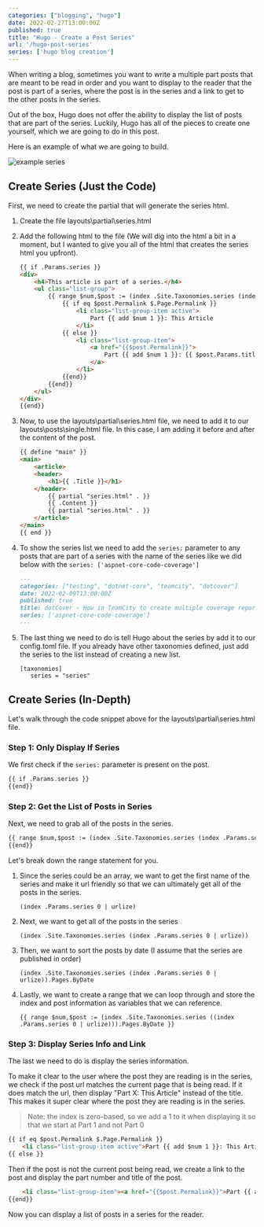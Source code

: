 ```yaml
---
categories: ["blogging", "hugo"]
date: 2022-02-27T13:00:00Z
published: true
title: "Hugo - Create a Post Series"
url: '/hugo-post-series'
series: ['hugo blog creation']
---
```


When writing a blog, sometimes you want to write a multiple part posts that are meant to be read in order and you want to display to the reader that the post is part of a series, where the post is in the series and a link to get to the other posts in the series.

Out of the box, Hugo does not offer the ability to display the list of posts that are part of the series. Luckily, Hugo has all of the pieces to create one yourself, which we are going to do in this post.

Here is an example of what we are going to build.

![example series](/images/hugo/series/example-series.png)

<!--more-->

## Create Series (Just the Code)

First, we need to create the partial that will generate the series html.

1. Create the file layouts\partial\series.html
1. Add the following html to the file (We will dig into the html a bit in a moment, but I wanted to give you all of the html that creates the series html you upfront).

    ```html
   {{ if .Params.series }}
    <div>
        <h4>This article is part of a series.</h4>
        <ul class="list-group">
            {{ range $num,$post := (index .Site.Taxonomies.series (index .Params.series 0 | urlize)).Pages.ByDate }}
                {{ if eq $post.Permalink $.Page.Permalink }}
                    <li class="list-group-item active">
                        Part {{ add $num 1 }}: This Article
                    </li>
                {{ else }}
                    <li class="list-group-item">
                        <a href="{{$post.Permalink}}">
                            Part {{ add $num 1 }}: {{ $post.Params.title}}
                        </a>
                    </li>
                {{end}}
            {{end}}
        </ul>
    </div>
    {{end}}
    ```

1. Now, to use the layouts\partial\series.html file, we need to add it to our layouts\posts\single.html file. In this case, I am adding it before and after the content of the post.

    ```html {linenos=false,hl_lines=[7, 9]}
    {{ define "main" }}
    <main>
        <article>
        <header>
            <h1>{{ .Title }}</h1>
        </header>
            {{ partial "series.html" . }}
            {{ .Content }}
            {{ partial "series.html" . }}
        </article>
    </main>
    {{ end }}
    ```

1. To show the series list we need to add the `series:` parameter to any posts that are part of a series with the name of the series like we did below with the `series: ['aspnet-core-code-coverage']`

    ```markdown {linenos=false,hl_lines=[6]}
    ---
    categories: ["testing", "dotnet-core", "teamcity", "dotcover"]
    date: 2022-02-09T13:00:00Z
    published: true
    title: dotCover - How in TeamCity to create multiple coverage reports
    series: ['aspnet-core-code-coverage']
    ---
    ```

1. The last thing we need to do is tell Hugo about the series by add it to our config.toml file.  If you already have other taxonomies defined, just add the series to the list instead of creating a new list.

    ```text
    [taxonomies]
       series = "series"
    ```

## Create Series (In-Depth)

Let's walk through the code snippet above for the layouts\partial\series.html file.

### Step 1: Only Display If Series

We first check if the `series:` parameter is present on the post.

```html
{{ if .Params.series }}
{{end}}
```

### Step 2: Get the List of Posts in Series

Next, we need to grab all of the posts in the series.

```html
{{ range $num,$post := (index .Site.Taxonomies.series (index .Params.series 0 | urlize)).Pages.ByDate }}
{{end}}
```

Let's break down the range statement for you.

1. Since the series could be an array, we want to get the first name of the series and make it url friendly so that we can ultimately get all of the posts in the series.

    ```text
    (index .Params.series 0 | urlize)

    ```

1. Next, we want to get all of the posts in the series

    ```text
    (index .Site.Taxonomies.series (index .Params.series 0 | urlize))
    ```

1. Then, we want to sort the posts by date (I assume that the series are published in order)

    ```text
    (index .Site.Taxonomies.series (index .Params.series 0 | urlize)).Pages.ByDate
    ```

1. Lastly, we want to create a range that we can loop through and store the index and post information as variables that we can reference.

    ```text
    {{ range $num,$post := (index .Site.Taxonomies.series ((index .Params.series 0 | urlize))).Pages.ByDate }}

    ```

### Step 3: Display Series Info and Link

The last we need to do is display the series information.

To make it clear to the user where the post they are reading is in the series, we check if the post url matches the current page that is being read. If it does match the url, then display "Part X: This Article" instead of the title. This makes it super clear where the post they are reading is in the series.

> Note: the index is zero-based, so we add a 1 to it when displaying it so that we start at Part 1 and not Part 0

```html
{{ if eq $post.Permalink $.Page.Permalink }}
    <li class="list-group-item active">Part {{ add $num 1 }}: This Article</li>
{{ else }}
```

Then if the post is not the current post being read, we create a link to the post and display the part number and title of the post.

```html
    <li class="list-group-item"><a href="{{$post.Permalink}}">Part {{ add $num 1 }}: {{ $post.Params.title}}</a></li>
{{end}}
```

Now you can display a list of posts in a series for the reader.
